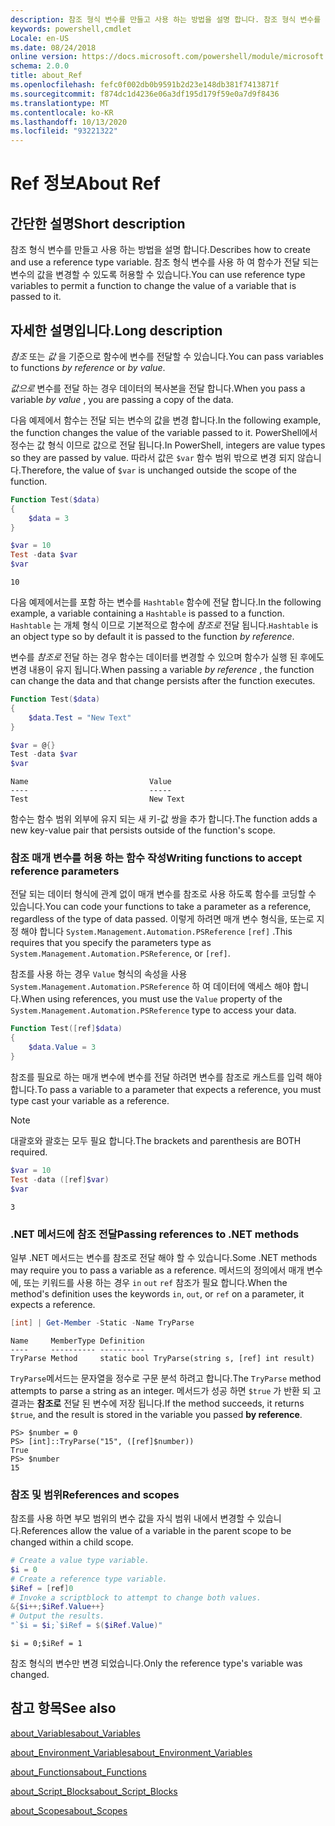 ```yaml
---
description: 참조 형식 변수를 만들고 사용 하는 방법을 설명 합니다. 참조 형식 변수를 사용 하 여 함수가 전달 되는 변수의 값을 변경할 수 있도록 허용할 수 있습니다.
keywords: powershell,cmdlet
Locale: en-US
ms.date: 08/24/2018
online version: https://docs.microsoft.com/powershell/module/microsoft.powershell.core/about/about_ref?view=powershell-6&WT.mc_id=ps-gethelp
schema: 2.0.0
title: about_Ref
ms.openlocfilehash: fefc0f002db0b9591b2d23e148db381f7413871f
ms.sourcegitcommit: f874dc1d4236e06a3df195d179f59e0a7d9f8436
ms.translationtype: MT
ms.contentlocale: ko-KR
ms.lasthandoff: 10/13/2020
ms.locfileid: "93221322"
---
```

# <a name="about-ref"></a><span data-ttu-id="11567-105">Ref 정보</span><span class="sxs-lookup"><span data-stu-id="11567-105">About Ref</span></span>

## <a name="short-description"></a><span data-ttu-id="11567-106">간단한 설명</span><span class="sxs-lookup"><span data-stu-id="11567-106">Short description</span></span>
<span data-ttu-id="11567-107">참조 형식 변수를 만들고 사용 하는 방법을 설명 합니다.</span><span class="sxs-lookup"><span data-stu-id="11567-107">Describes how to create and use a reference type variable.</span></span> <span data-ttu-id="11567-108">참조 형식 변수를 사용 하 여 함수가 전달 되는 변수의 값을 변경할 수 있도록 허용할 수 있습니다.</span><span class="sxs-lookup"><span data-stu-id="11567-108">You can use reference type variables to permit a function to change the value of a variable that is passed to it.</span></span>

## <a name="long-description"></a><span data-ttu-id="11567-109">자세한 설명입니다.</span><span class="sxs-lookup"><span data-stu-id="11567-109">Long description</span></span>

<span data-ttu-id="11567-110">*참조* 또는 *값* 을 기준으로 함수에 변수를 전달할 수 있습니다.</span><span class="sxs-lookup"><span data-stu-id="11567-110">You can pass variables to functions *by reference* or *by value*.</span></span>

<span data-ttu-id="11567-111">*값으로* 변수를 전달 하는 경우 데이터의 복사본을 전달 합니다.</span><span class="sxs-lookup"><span data-stu-id="11567-111">When you pass a variable *by value* , you are passing a copy of the data.</span></span>

<span data-ttu-id="11567-112">다음 예제에서 함수는 전달 되는 변수의 값을 변경 합니다.</span><span class="sxs-lookup"><span data-stu-id="11567-112">In the following example, the function changes the value of the variable passed to it.</span></span> <span data-ttu-id="11567-113">PowerShell에서 정수는 값 형식 이므로 값으로 전달 됩니다.</span><span class="sxs-lookup"><span data-stu-id="11567-113">In PowerShell, integers are value types so they are passed by value.</span></span>
<span data-ttu-id="11567-114">따라서 값은 `$var` 함수 범위 밖으로 변경 되지 않습니다.</span><span class="sxs-lookup"><span data-stu-id="11567-114">Therefore, the value of `$var` is unchanged outside the scope of the function.</span></span>

```powershell
Function Test($data)
{
    $data = 3
}

$var = 10
Test -data $var
$var
```

```output
10
```

<span data-ttu-id="11567-115">다음 예제에서는를 포함 하는 변수를 `Hashtable` 함수에 전달 합니다.</span><span class="sxs-lookup"><span data-stu-id="11567-115">In the following example, a variable containing a `Hashtable` is passed to a function.</span></span> <span data-ttu-id="11567-116">`Hashtable` 는 개체 형식 이므로 기본적으로 함수에 *참조로* 전달 됩니다.</span><span class="sxs-lookup"><span data-stu-id="11567-116">`Hashtable` is an object type so by default it is passed to the function *by reference*.</span></span>

<span data-ttu-id="11567-117">변수를 *참조로* 전달 하는 경우 함수는 데이터를 변경할 수 있으며 함수가 실행 된 후에도 변경 내용이 유지 됩니다.</span><span class="sxs-lookup"><span data-stu-id="11567-117">When passing a variable *by reference* , the function can change the data and that change persists after the function executes.</span></span>

```powershell
Function Test($data)
{
    $data.Test = "New Text"
}

$var = @{}
Test -data $var
$var
```

```output
Name                           Value
----                           -----
Test                           New Text
```

<span data-ttu-id="11567-118">함수는 함수 범위 외부에 유지 되는 새 키-값 쌍을 추가 합니다.</span><span class="sxs-lookup"><span data-stu-id="11567-118">The function adds a new key-value pair that persists outside of the function's scope.</span></span>

### <a name="writing-functions-to-accept-reference-parameters"></a><span data-ttu-id="11567-119">참조 매개 변수를 허용 하는 함수 작성</span><span class="sxs-lookup"><span data-stu-id="11567-119">Writing functions to accept reference parameters</span></span>

<span data-ttu-id="11567-120">전달 되는 데이터 형식에 관계 없이 매개 변수를 참조로 사용 하도록 함수를 코딩할 수 있습니다.</span><span class="sxs-lookup"><span data-stu-id="11567-120">You can code your functions to take a parameter as a reference, regardless of the type of data passed.</span></span> <span data-ttu-id="11567-121">이렇게 하려면 매개 변수 형식을, 또는로 지정 해야 합니다 `System.Management.Automation.PSReference` `[ref]` .</span><span class="sxs-lookup"><span data-stu-id="11567-121">This requires that you specify the parameters type as `System.Management.Automation.PSReference`, or `[ref]`.</span></span>

<span data-ttu-id="11567-122">참조를 사용 하는 경우 `Value` 형식의 속성을 사용 `System.Management.Automation.PSReference` 하 여 데이터에 액세스 해야 합니다.</span><span class="sxs-lookup"><span data-stu-id="11567-122">When using references, you must use the `Value` property of the `System.Management.Automation.PSReference` type to access your data.</span></span>

```powershell
Function Test([ref]$data)
{
    $data.Value = 3
}
```

<span data-ttu-id="11567-123">참조를 필요로 하는 매개 변수에 변수를 전달 하려면 변수를 참조로 캐스트를 입력 해야 합니다.</span><span class="sxs-lookup"><span data-stu-id="11567-123">To pass a variable to a parameter that expects a reference, you must type cast your variable as a reference.</span></span>

> [!NOTE]
> <span data-ttu-id="11567-124">대괄호와 괄호는 모두 필요 합니다.</span><span class="sxs-lookup"><span data-stu-id="11567-124">The brackets and parenthesis are BOTH required.</span></span>

```powershell
$var = 10
Test -data ([ref]$var)
$var
```

```output
3
```

### <a name="passing-references-to-net-methods"></a><span data-ttu-id="11567-125">.NET 메서드에 참조 전달</span><span class="sxs-lookup"><span data-stu-id="11567-125">Passing references to .NET methods</span></span>

<span data-ttu-id="11567-126">일부 .NET 메서드는 변수를 참조로 전달 해야 할 수 있습니다.</span><span class="sxs-lookup"><span data-stu-id="11567-126">Some .NET methods may require you to pass a variable as a reference.</span></span> <span data-ttu-id="11567-127">메서드의 정의에서 매개 변수에, 또는 키워드를 사용 하는 경우 `in` `out` `ref` 참조가 필요 합니다.</span><span class="sxs-lookup"><span data-stu-id="11567-127">When the method's definition uses the keywords `in`, `out`, or `ref` on a parameter, it expects a reference.</span></span>

```powershell
[int] | Get-Member -Static -Name TryParse
```

```output
Name     MemberType Definition
----     ---------- ----------
TryParse Method     static bool TryParse(string s, [ref] int result)
```

<span data-ttu-id="11567-128">`TryParse`메서드는 문자열을 정수로 구문 분석 하려고 합니다.</span><span class="sxs-lookup"><span data-stu-id="11567-128">The `TryParse` method attempts to parse a string as an integer.</span></span> <span data-ttu-id="11567-129">메서드가 성공 하면 `$true` 가 반환 되 고 결과는 **참조로** 전달 된 변수에 저장 됩니다.</span><span class="sxs-lookup"><span data-stu-id="11567-129">If the method succeeds, it returns `$true`, and the result is stored in the variable you passed **by reference**.</span></span>

```
PS> $number = 0
PS> [int]::TryParse("15", ([ref]$number))
True
PS> $number
15
```

### <a name="references-and-scopes"></a><span data-ttu-id="11567-130">참조 및 범위</span><span class="sxs-lookup"><span data-stu-id="11567-130">References and scopes</span></span>

<span data-ttu-id="11567-131">참조를 사용 하면 부모 범위의 변수 값을 자식 범위 내에서 변경할 수 있습니다.</span><span class="sxs-lookup"><span data-stu-id="11567-131">References allow the value of a variable in the parent scope to be changed within a child scope.</span></span>

```powershell
# Create a value type variable.
$i = 0
# Create a reference type variable.
$iRef = [ref]0
# Invoke a scriptblock to attempt to change both values.
&{$i++;$iRef.Value++}
# Output the results.
"`$i = $i;`$iRef = $($iRef.Value)"
```

```output
$i = 0;$iRef = 1
```

<span data-ttu-id="11567-132">참조 형식의 변수만 변경 되었습니다.</span><span class="sxs-lookup"><span data-stu-id="11567-132">Only the reference type's variable was changed.</span></span>

## <a name="see-also"></a><span data-ttu-id="11567-133">참고 항목</span><span class="sxs-lookup"><span data-stu-id="11567-133">See also</span></span>

[<span data-ttu-id="11567-134">about_Variables</span><span class="sxs-lookup"><span data-stu-id="11567-134">about_Variables</span></span>](about_Variables.md)

[<span data-ttu-id="11567-135">about_Environment_Variables</span><span class="sxs-lookup"><span data-stu-id="11567-135">about_Environment_Variables</span></span>](about_Environment_Variables.md)

[<span data-ttu-id="11567-136">about_Functions</span><span class="sxs-lookup"><span data-stu-id="11567-136">about_Functions</span></span>](about_Functions.md)

[<span data-ttu-id="11567-137">about_Script_Blocks</span><span class="sxs-lookup"><span data-stu-id="11567-137">about_Script_Blocks</span></span>](about_Script_Blocks.md)

[<span data-ttu-id="11567-138">about_Scopes</span><span class="sxs-lookup"><span data-stu-id="11567-138">about_Scopes</span></span>](about_scopes.md)
